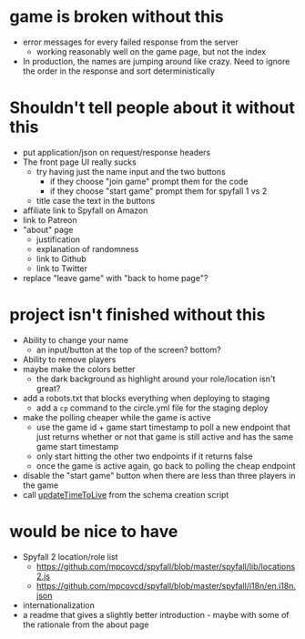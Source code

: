 # game is broken without this

- error messages for every failed response from the server
	- working reasonably well on the game page, but not the index
- In production, the names are jumping around like crazy.  Need to ignore the order in the response and sort deterministically

# Shouldn't tell people about it without this

- put application/json on request/response headers
- The front page UI really sucks
	- try having just the name input and the two buttons
		- if they choose "join game" prompt them for the code
		- if they choose "start game" prompt them for spyfall 1 vs 2
	- title case the text in the buttons
- affiliate link to Spyfall on Amazon
- link to Patreon
- "about" page
	- justification
	- explanation of randomness
	- link to Github
	- link to Twitter
- replace "leave game" with "back to home page"?

# project isn't finished without this

- Ability to change your name
	- an input/button at the top of the screen?  bottom?
- Ability to remove players
- maybe make the colors better
	- the dark background as highlight around your role/location isn't great?
- add a robots.txt that blocks everything when deploying to staging
	- add a `cp` command to the circle.yml file for the staging deploy
- make the polling cheaper while the game is active
	- use the game id + game start timestamp to poll a new endpoint that just returns whether or not that game is still active and has the same game start timestamp
	- only start hitting the other two endpoints if it returns false
	- once the game is active again, go back to polling the cheap endpoint
- disable the "start game" button when there are less than three players in the game
- call [updateTimeToLive](https://docs.aws.amazon.com/AWSJavaScriptSDK/latest/AWS/DynamoDB.html#updateTimeToLive-property) from the schema creation script

# would be nice to have

- Spyfall 2 location/role list
	- https://github.com/mpcovcd/spyfall/blob/master/spyfall/lib/locations2.js
	- https://github.com/mpcovcd/spyfall/blob/master/spyfall/i18n/en.i18n.json
- internationalization
- a readme that gives a slightly better introduction - maybe with some of the rationale from the about page
